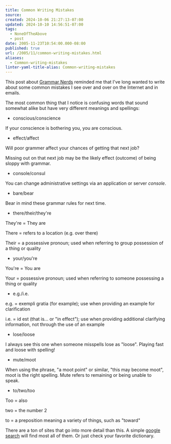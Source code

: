 ```yaml
---
title: Common Writing Mistakes
source: 
created: 2024-10-06 21:27:13-07:00
updated: 2024-10-10 14:56:51-07:00
tags:
  - NoneOfTheAbove
  - post
date: 2005-11-23T10:54:00.000-08:00
published: true
url: /2005/11/common-writing-mistakes.html
aliases:
  - Common-writing-mistakes
linter-yaml-title-alias: Common-writing-mistakes
---
```



This post about [Grammar Nerds](http://whohastimeforthis.blogspot.com/2005/11/grammar-nerds.html) reminded me that I've long wanted to write about some common mistakes I see over and over on the Internet and in emails.  
  
The most common thing that I notice is confusing words that sound somewhat alike but have very different meanings and spellings:  
  

  
*   conscious/conscience
  
If your conscience is bothering you, you are conscious.  
*   effect/affect
  
Will poor grammer affect your chances of getting that next job?  
  
Missing out on that next job may be the likely effect (outcome) of being sloppy with grammar.  
*   console/consul
  
You can change administrative settings via an application or server _console_.  
*   bare/bear
  
Bear in mind these grammar rules for next time.  
*   there/their/they're
  
They're = They are  
  
There = refers to a location (e.g. over there)  
  
Their = a possessive pronoun; used when referring to group possession of a thing or quality  
*   your/you're
  
You're = You are  
  
Your = possessive pronoun; used when referring to someone possessing a thing or quality  
*   e.g./i.e.
  
e.g. = exempli gratia (for example); use when providing an example for clarification  
  
i.e. = id est (that is... or "in effect"); use when providing additional clarifying information, not through the use of an example  
*   lose/loose
  
I always see this one when someone misspells lose as "loose". Playing fast and loose with spelling!  
*   mute/moot
  
When using the phrase, "a moot point" or similar, "this may become moot", moot is the right spelling. Mute refers to remaining or being unable to speak.  
*   to/two/too
  
Too = also  
  
two = the number 2  
  
to = a preposition meaning a variety of things, such as "toward"  

  
  
There are a ton of sites that go into more detail than this. A simple [google search](http://www.google.com/search?hl=en&lr=&q=common+mistakes+two+to+too&btnG=Search) will find most all of them. Or just check your favorite dictionary.